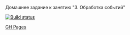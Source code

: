 Домашнее задание к занятию "3. Обработка событий"

[![Build status](https://ci.appveyor.com/api/projects/status/f3omrllewquaptgw?svg=true)](https://ci.appveyor.com/project/AnatolOV/template)

[GH Pages](https://AnatolOV.github.io/template/)
